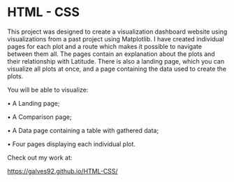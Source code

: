#                                                        HTML - CSS

This project was designed to create a visualization dashboard website using visualizations from a past project using Matplotlib. 
I have created individual pages for each plot and a route which makes it possible to navigate between them all. The pages contain an explanation about the plots and their relationship with Latitude. There is also a landing page, which you can visualize all plots at once, and a page containing the data used to create the plots. 

You will be able to visualize:

•	A Landing page;

•	A Comparison page;

•	A Data page containing a table with gathered data;

•	Four pages displaying each individual plot. 

Check out my work at:


https://galves92.github.io/HTML-CSS/
